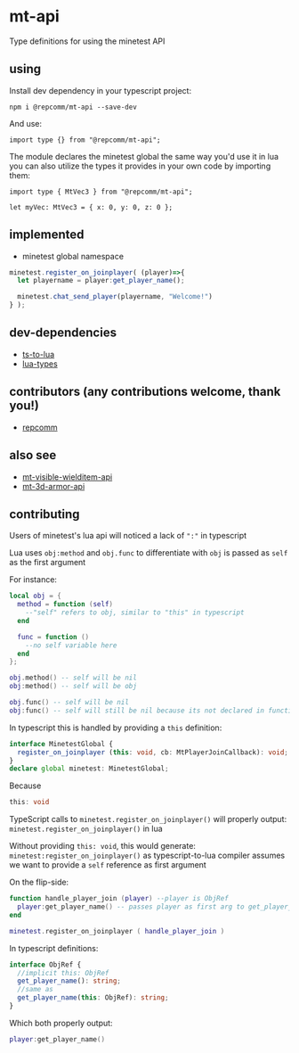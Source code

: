 # mt-api
Type definitions for using the minetest API

## using
Install dev dependency in your typescript project:
```
npm i @repcomm/mt-api --save-dev
```

And use:
```
import type {} from "@repcomm/mt-api";
```

The module declares the minetest global the same way you'd use it in lua<br/>
you can also utilize the types it provides in your own code by importing them:

```
import type { MtVec3 } from "@repcomm/mt-api";

let myVec: MtVec3 = { x: 0, y: 0, z: 0 };
```

## implemented
- minetest global namespace
```ts
minetest.register_on_joinplayer( (player)=>{
  let playername = player:get_player_name();

  minetest.chat_send_player(playername, "Welcome!")
} );
```

## dev-dependencies
- [ts-to-lua](https://github.com/TypeScriptToLua/TypeScriptToLua)
- [lua-types](https://github.com/TypeScriptToLua/lua-types)

## contributors (any contributions welcome, thank you!)
- [repcomm](https://github.com/RepComm)

## also see
- [mt-visible-wielditem-api](https://github.com/RepComm/mt-visible-wielditem-api)
- [mt-3d-armor-api](https://github.com/RepComm/mt-3d-armor-api)

## contributing
Users of minetest's lua api will noticed a lack of `":"` in typescript

Lua uses `obj:method` and `obj.func` to differentiate with `obj` is passed as `self` as the first argument

For instance:
```lua
local obj = {
  method = function (self)
    --"self" refers to obj, similar to "this" in typescript
  end

  func = function ()
    --no self variable here
  end
};

obj.method() -- self will be nil
obj:method() -- self will be obj

obj.func() -- self will be nil
obj:func() -- self will still be nil because its not declared in function args
```

In typescript this is handled by providing a `this` definition:
```ts
interface MinetestGlobal {
  register_on_joinplayer (this: void, cb: MtPlayerJoinCallback): void;
}
declare global minetest: MinetestGlobal;
```

Because
```ts
this: void
```
TypeScript calls to `minetest.register_on_joinplayer()` will properly output:
`minetest.register_on_joinplayer()` in lua

Without providing `this: void`, this would generate:
`minetest:register_on_joinplayer()` as typescript-to-lua compiler assumes we want to provide a `self` reference as first argument

On the flip-side:
```lua
function handle_player_join (player) --player is ObjRef
  player:get_player_name() -- passes player as first arg to get_player_name code
end

minetest.register_on_joinplayer ( handle_player_join )
```

In typescript definitions:
```ts
interface ObjRef {
  //implicit this: ObjRef
  get_player_name(): string;
  //same as
  get_player_name(this: ObjRef): string;
}
```
Which both properly output:

```lua
player:get_player_name()
```
